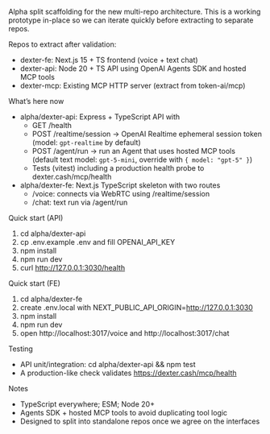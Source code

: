 Alpha split scaffolding for the new multi-repo architecture. This is a working prototype in-place so we can iterate quickly before extracting to separate repos.

Repos to extract after validation:
- dexter-fe: Next.js 15 + TS frontend (voice + text chat)
- dexter-api: Node 20 + TS API using OpenAI Agents SDK and hosted MCP tools
- dexter-mcp: Existing MCP HTTP server (extract from token-ai/mcp)

What’s here now
- alpha/dexter-api: Express + TypeScript API with
  - GET /health
  - POST /realtime/session → OpenAI Realtime ephemeral session token (model: `gpt-realtime` by default)
  - POST /agent/run → run an Agent that uses hosted MCP tools (default text model: `gpt-5-mini`, override with `{ model: "gpt-5" }`)
  - Tests (vitest) including a production health probe to dexter.cash/mcp/health
- alpha/dexter-fe: Next.js TypeScript skeleton with two routes
  - /voice: connects via WebRTC using /realtime/session
  - /chat: text run via /agent/run

Quick start (API)
1) cd alpha/dexter-api
2) cp .env.example .env and fill OPENAI_API_KEY
3) npm install
4) npm run dev
5) curl http://127.0.0.1:3030/health

Quick start (FE)
1) cd alpha/dexter-fe
2) create .env.local with NEXT_PUBLIC_API_ORIGIN=http://127.0.0.1:3030
3) npm install
4) npm run dev
5) open http://localhost:3017/voice and http://localhost:3017/chat

Testing
- API unit/integration: cd alpha/dexter-api && npm test
- A production-like check validates https://dexter.cash/mcp/health

Notes
- TypeScript everywhere; ESM; Node 20+
- Agents SDK + hosted MCP tools to avoid duplicating tool logic
- Designed to split into standalone repos once we agree on the interfaces
